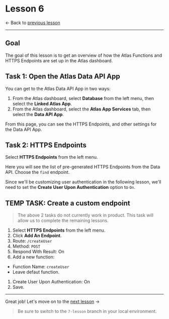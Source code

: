 # Lesson 6

<- Back to [previous lesson](https://github.com/mongodb-developer/social-app-demo/tree/5-lesson)

---

## Goal

The goal of this lesson is to get an overview of how the Atlas Functions and HTTPS Endpoints are set up in the Atlas dashboard.

## Task 1: Open the Atlas Data API App

You can get to the Atlas Data API App in two ways:
1. From the Atlas dashboard, select **Database** from the left menu, then select the **Linked Atlas App**.
1. From the Atlas dashboard, select the **Atlas App Services** tab, then select the **Data API App**.

From this page, you can see the HTTPS Endpoints, and other settings for the Data API App.

## Task 2: HTTPS Endpoints

Select **HTTPS Endpoints** from the left menu.

Here you will see the list of pre-generated HTTPS Endpoints from the Data API. Choose the `find` endpoint. 

Since we'll be customizing user authentication in the following lesson, we'll need to set the **Create User Upon Authentication** option to `On`.

## TEMP TASK: Create a custom endpoint

> The above 2 tasks do not currently work in product. This task will allow us to complete the remaining lessons.

1. Select **HTTPS Endpoints** from the left menu.
1. Click **Add An Endpoint**.
1. Route: `/createUser`
1. Method: `POST`
1. Respond With Result: On
1. Add a new function:
  - Function Name: `createUser`
  - Leave defaut function.
1. Create User Upon Authentication: On
1. Save.

---

Great job! Let's move on to the [next lesson](https://github.com/mongodb-developer/social-app-demo/tree/7-lesson) ->

> Be sure to switch to the `7-lesson` branch in your local environment.
